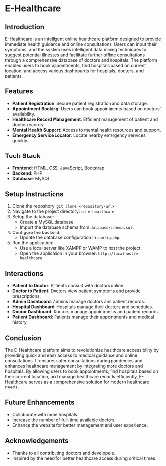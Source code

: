 # E-Healthcare

## Introduction
E-Healthcare is an intelligent online healthcare platform designed to provide immediate health guidance and online consultations. Users can input their symptoms, and the system uses intelligent data mining techniques to suggest potential illnesses and facilitate further offline consultations through a comprehensive database of doctors and hospitals. The platform enables users to book appointments, find hospitals based on current location, and access various dashboards for hospitals, doctors, and patients.

## Features
- **Patient Registration**: Secure patient registration and data storage.
- **Appointment Booking**: Users can book appointments based on doctors' availability.
- **Healthcare Record Management**: Efficient management of patient and doctor records.
- **Mental Health Support**: Access to mental health resources and support.
- **Emergency Service Locator**: Locate nearby emergency services quickly.

## Tech Stack
- **Frontend**: HTML, CSS, JavaScript, Bootstrap
- **Backend**: PHP
- **Database**: MySQL

## Setup Instructions
1. Clone the repository: `git clone <repository-url>`
2. Navigate to the project directory: `cd e-healthcare`
3. Setup the database:
   - Create a MySQL database.
   - Import the database schema from `database/schema.sql`.
4. Configure the backend:
   - Update the database configuration in `config.php`.
5. Run the application:
   - Use a local server like XAMPP or WAMP to host the project.
   - Open the application in your browser: `http://localhost/e-healthcare`

## Interactions
- **Patient to Doctor**: Patients consult with doctors online.
- **Doctor to Patient**: Doctors view patient symptoms and provide prescriptions.
- **Admin Dashboard**: Admins manage doctors and patient records.
- **Hospital Dashboard**: Hospitals manage their doctors and schedules.
- **Doctor Dashboard**: Doctors manage appointments and patient records.
- **Patient Dashboard**: Patients manage their appointments and medical history.

## Conclusion
The E-Healthcare platform aims to revolutionize healthcare accessibility by providing quick and easy access to medical guidance and online consultations. It ensures safer consultations during pandemics and enhances healthcare management by integrating more doctors and hospitals. By allowing users to book appointments, find hospitals based on their current location, and manage healthcare records efficiently, E-Healthcare serves as a comprehensive solution for modern healthcare needs.

## Future Enhancements
- Collaborate with more hospitals.
- Increase the number of full-time available doctors.
- Enhance the website for better management and user experience.

## Acknowledgements
- Thanks to all contributing doctors and developers.
- Inspired by the need for better healthcare access during critical times.
